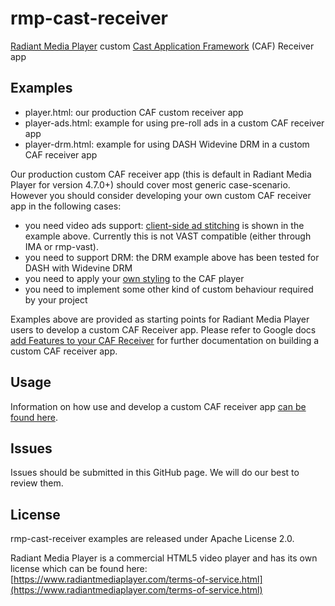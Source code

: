 # rmp-cast-receiver

[Radiant Media Player](https://www.radiantmediaplayer.com) custom [Cast Application Framework](https://developers.google.com/cast/docs/caf_receiver_overview) (CAF) Receiver app

## Examples
- player.html: our production CAF custom receiver app
- player-ads.html: example for using pre-roll ads in a custom CAF receiver app
- player-drm.html: example for using DASH Widevine DRM in a custom CAF receiver app

Our production custom CAF receiver app (this is default in Radiant Media Player for version 4.7.0+) should cover most generic case-scenario. 
However you should consider developing your own custom CAF receiver app in the following cases:
- you need video ads support: [client-side ad stitching](https://developers.google.com/cast/docs/caf_receiver_features#client-side-ad-stitching) is shown in the example above. Currently this is not VAST compatible (either through IMA or rmp-vast).
- you need to support DRM: the DRM example above has been tested for DASH with Widevine DRM
- you need to apply your [own styling](https://developers.google.com/cast/docs/caf_receiver_features#styling-the-player) to the CAF player
- you need to implement some other kind of custom behaviour required by your project

Examples above are provided as starting points for Radiant Media Player users to develop a custom CAF Receiver app.
Please refer to Google docs [add Features to your CAF Receiver](https://developers.google.com/cast/docs/caf_receiver_features) for further documentation on building a custom CAF receiver app.

## Usage
Information on how use and develop a custom CAF receiver app [can be found here](https://github.com/googlecast/BasicReceiverCAF).

## Issues
Issues should be submitted in this GitHub page. We will do our best to review them.

## License
rmp-cast-receiver examples are released under Apache License 2.0.

Radiant Media Player is a commercial HTML5 video player and has its own license which can be found here: [https://www.radiantmediaplayer.com/terms-of-service.html](https://www.radiantmediaplayer.com/terms-of-service.html)

